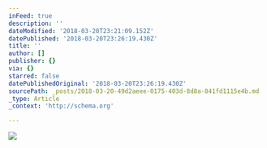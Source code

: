 ```yaml
---
inFeed: true
description: ''
dateModified: '2018-03-20T23:21:09.152Z'
datePublished: '2018-03-20T23:26:19.430Z'
title: ''
author: []
publisher: {}
via: {}
starred: false
datePublishedOriginal: '2018-03-20T23:26:19.430Z'
sourcePath: _posts/2018-03-20-49d2aeee-0175-403d-8d8a-841fd1115e4b.md
_type: Article
_context: 'http://schema.org'

---
```

<article style=""><img src="https://the-grid-user-content.s3-us-west-2.amazonaws.com/afa24070-eb78-4150-a33f-27904476d569.jpg" /></article>
